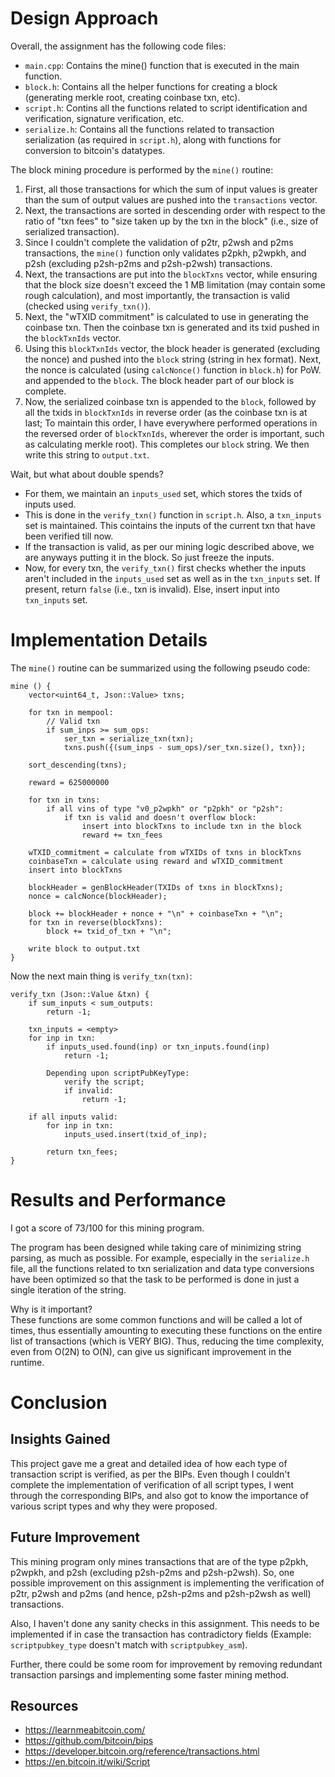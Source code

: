 # Design Approach

Overall, the assignment has the following code files:
* `main.cpp`: Contains the mine() function that is executed in the main function.
* `block.h`: Contains all the helper functions for creating a block (generating merkle root, creating coinbase txn, etc).
* `script.h`: Contins all the functions related to script identification and verification, signature verification, etc.
* `serialize.h`: Contains all the functions related to transaction serialization (as required in `script.h`), along with functions for conversion to bitcoin's datatypes.

The block mining procedure is performed by the `mine()` routine:
1. First, all those transactions for which the sum of input values is greater than the sum of output values are pushed into the `transactions` vector.
2. Next, the transactions are sorted in descending order with respect to the ratio of "txn fees" to "size taken up by the txn in the block" (i.e., size of serialized transaction).
3. Since I couldn't complete the validation of p2tr, p2wsh and p2ms transactions, the `mine()` function only validates p2pkh, p2wpkh, and p2sh (excluding p2sh-p2ms and p2sh-p2wsh) transactions.
4. Next, the transactions are put into the `blockTxns` vector, while ensuring that the block size doesn't exceed the 1 MB limitation (may contain some rough calculation), and most importantly, the transaction is valid (checked using `verify_txn()`).
5. Next, the "wTXID commitment" is calculated to use in generating the coinbase txn. Then the coinbase txn is generated and its txid pushed in the `blockTxnIds` vector.
6. Using this `blockTxnIds` vector, the block header is generated (excluding the nonce) and pushed into the `block` string (string in hex format). Next, the nonce is calculated (using `calcNonce()` function in `block.h`) for PoW. and appended to the `block`. The block header part of our block is complete.
7. Now, the serialized coinbase txn is appended to the `block`, followed by all the txids in `blockTxnIds` in reverse order (as the coinbase txn is at last; To maintain this order, I have everywhere performed operations in the reversed order of `blockTxnIds`, wherever the order is important, such as calculating merkle root). This completes our `block` string. We then write this string to `output.txt`.

Wait, but what about double spends?

* For them, we maintain an `inputs_used` set, which stores the txids of inputs used.
* This is done in the `verify_txn()` function in `script.h`. Also, a `txn_inputs` set is maintained. This cointains the inputs of the current txn that have been verified till now.
* If the transaction is valid, as per our mining logic described above, we are anyways putting it in the block. So just freeze the inputs.
* Now, for every txn, the `verify_txn()` first checks whether the inputs aren't included in the `inputs_used` set as well as in the `txn_inputs` set. If present, return `false` (i.e., txn is invalid). Else, insert input into `txn_inputs` set.

# Implementation Details

The `mine()` routine can be summarized using the following pseudo code:
```
mine () {
    vector<uint64_t, Json::Value> txns;

    for txn in mempool:
        // Valid txn
        if sum_inps >= sum_ops:
            ser_txn = serialize_txn(txn);
            txns.push({(sum_inps - sum_ops)/ser_txn.size(), txn});
    
    sort_descending(txns);

    reward = 625000000

    for txn in txns:
        if all vins of type "v0_p2wpkh" or "p2pkh" or "p2sh":
            if txn is valid and doesn't overflow block:
                insert into blockTxns to include txn in the block
                reward += txn_fees
    
    wTXID_commitment = calculate from wTXIDs of txns in blockTxns
    coinbaseTxn = calculate using reward and wTXID_commitment
    insert into blockTxns

    blockHeader = genBlockHeader(TXIDs of txns in blockTxns);
    nonce = calcNonce(blockHeader);

    block += blockHeader + nonce + "\n" + coinbaseTxn + "\n";
    for txn in reverse(blockTxns):
        block += txid_of_txn + "\n";
    
    write block to output.txt
}
```

Now the next main thing is `verify_txn(txn)`:

```
verify_txn (Json::Value &txn) {
    if sum_inputs < sum_outputs:
        return -1;
    
    txn_inputs = <empty>
    for inp in txn:
        if inputs_used.found(inp) or txn_inputs.found(inp)
            return -1;
        
        Depending upon scriptPubKeyType:
            verify the script;
            if invalid:
                return -1;
    
    if all inputs valid:
        for inp in txn:
            inputs_used.insert(txid_of_inp);
        
        return txn_fees;
}
```

# Results and Performance

I got a score of 73/100 for this mining program.

The program has been designed while taking care of minimizing string parsing, as much as possible. For example, especially in the `serialize.h` file, all the functions related to txn serialization and data type conversions have been optimized so that the task to be performed is done in just a single iteration of the string.

Why is it important?\
These functions are some common functions and will be called a lot of times, thus essentially amounting to executing these functions on the entire list of transactions (which is VERY BIG). Thus, reducing the time complexity, even from O(2N) to O(N), can give us significant improvement in the runtime.

# Conclusion

## Insights Gained
This project gave me a great and detailed idea of how each type of transaction script is verified, as per the BIPs. Even though I couldn't complete the implementation of verification of all script types, I went through the corresponding BIPs, and also got to know the importance of various script types and why they were proposed.

## Future Improvement
This mining program only mines transactions that are of the type p2pkh, p2wpkh, and p2sh (excluding p2sh-p2ms and p2sh-p2wsh). So, one possible improvement on this assignment is implementing the verification of p2tr, p2wsh and p2ms (and hence, p2sh-p2ms and p2sh-p2wsh as well) transactions.

Also, I haven't done any sanity checks in this assignment. This needs to be implemented if in case the transaction has contradictory fields (Example: `scriptpubkey_type` doesn't match with `scriptpubkey_asm`).

Further, there could be some room for improvement by removing redundant transaction parsings and implementing some faster mining method.

## Resources

* https://learnmeabitcoin.com/
* https://github.com/bitcoin/bips
* https://developer.bitcoin.org/reference/transactions.html
* https://en.bitcoin.it/wiki/Script
